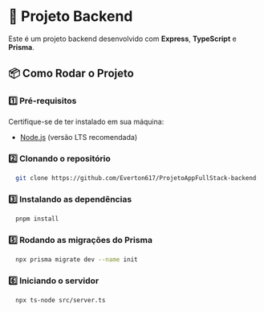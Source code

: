 # 🚀 Projeto Backend

Este é um projeto backend desenvolvido com **Express**, **TypeScript** e **Prisma**.

## 📦 Como Rodar o Projeto

### 1️⃣ Pré-requisitos
Certifique-se de ter instalado em sua máquina:
- [Node.js](https://nodejs.org/) (versão LTS recomendada)

### 2️⃣ Clonando o repositório
```sh
  git clone https://github.com/Everton617/ProjetoAppFullStack-backend
```

### 3️⃣ Instalando as dependências
```sh
  pnpm install
```


### 5️⃣ Rodando as migrações do Prisma
```sh
  npx prisma migrate dev --name init
```

### 6️⃣ Iniciando o servidor
```sh
  npx ts-node src/server.ts 
```


